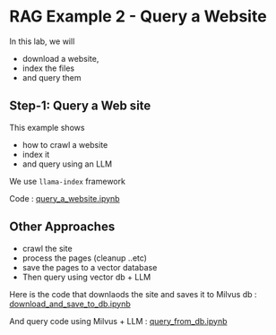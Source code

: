 # RAG Example 2 - Query a Website

In this lab, we will 

- download a website, 
- index the files
- and query them

## Step-1: Query a Web site

This example shows 

- how to crawl a website 
- index it
- and query using an LLM

We use `llama-index` framework

Code : [query_a_website.ipynb](query_a_website.ipynb)

## Other Approaches

- crawl the site
- process the pages (cleanup ..etc)
- save the pages to a vector database
- Then query using vector db + LLM


Here is the code that downlaods the site and saves it to Milvus db : [download_and_save_to_db.ipynb](download_and_save_to_db.ipynb)

And query code using Milvus + LLM : [query_from_db.ipynb](query_from_db.ipynb)